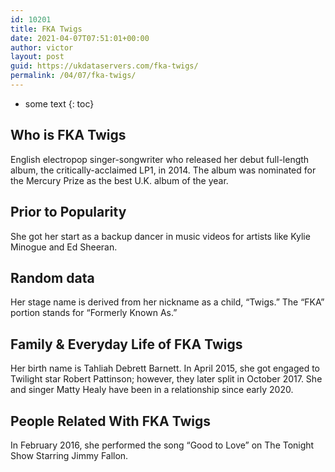 ```yaml
---
id: 10201
title: FKA Twigs
date: 2021-04-07T07:51:01+00:00
author: victor
layout: post
guid: https://ukdataservers.com/fka-twigs/
permalink: /04/07/fka-twigs/
---
```


* some text
{: toc}


## Who is FKA Twigs



English electropop singer-songwriter who released her debut full-length album, the critically-acclaimed LP1, in 2014. The album was nominated for the Mercury Prize as the best U.K. album of the year.

                
                
                
## Prior to Popularity



She got her start as a backup dancer in music videos for artists like Kylie Minogue and Ed Sheeran.

                
                
                
## Random data



Her stage name is derived from her nickname as a child, &#8220;Twigs.&#8221; The &#8220;FKA&#8221; portion stands for &#8220;Formerly Known As.&#8221;

                
                
                
## Family & Everyday Life of FKA Twigs



Her birth name is Tahliah Debrett Barnett. In April 2015, she got engaged to Twilight star Robert Pattinson; however, they later split in October 2017. She and singer Matty Healy have been in a relationship since early 2020.

                
                
                
## People Related With FKA Twigs



In February 2016, she performed the song &#8220;Good to Love&#8221; on The Tonight Show Starring Jimmy Fallon.

                
              
            
          
          
          